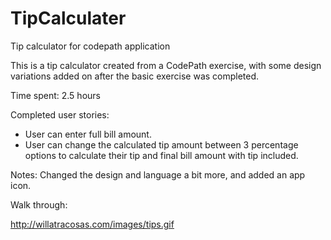 # TipCalculater
Tip calculator for codepath application

This is a tip calculator created from a CodePath exercise, with some design variations added on after the basic exercise was completed.

Time spent: 2.5 hours

Completed user stories:

- User can enter full bill amount. 
- User can change the calculated tip amount between 3 percentage options to calculate their tip and final bill amount with tip included.

Notes: Changed the design and language a bit more, and added an app icon.

Walk through:

http://willatracosas.com/images/tips.gif
